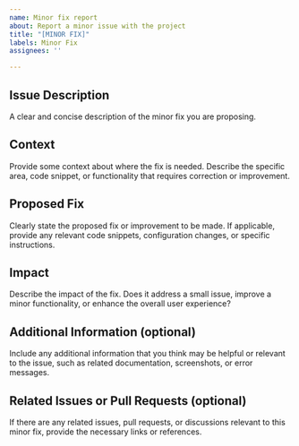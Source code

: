 ```yaml
---
name: Minor fix report
about: Report a minor issue with the project
title: "[MINOR FIX]"
labels: Minor Fix
assignees: ''

---
```


## Issue Description

A clear and concise description of the minor fix you are proposing.

## Context

Provide some context about where the fix is needed. Describe the specific area, code snippet, or functionality that requires correction or improvement.

## Proposed Fix

Clearly state the proposed fix or improvement to be made. If applicable, provide any relevant code snippets, configuration changes, or specific instructions.

## Impact

Describe the impact of the fix. Does it address a small issue, improve a minor functionality, or enhance the overall user experience?

## Additional Information (optional)

Include any additional information that you think may be helpful or relevant to the issue, such as related documentation, screenshots, or error messages.

## Related Issues or Pull Requests (optional)

If there are any related issues, pull requests, or discussions relevant to this minor fix, provide the necessary links or references.
